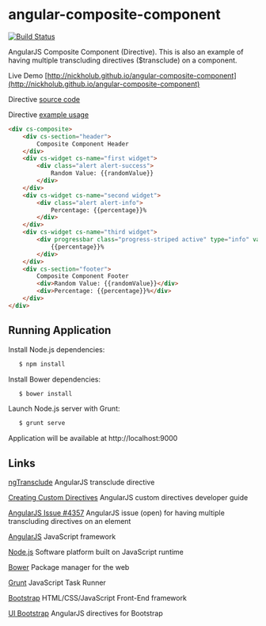 angular-composite-component
====================

[![Build Status](https://travis-ci.org/nickholub/angular-composite-component.svg?branch=master)](https://travis-ci.org/nickholub/angular-composite-component)

AngularJS Composite Component (Directive). This is also an example of having multiple transcluding directives ($transclude) on a component.

Live Demo [http://nickholub.github.io/angular-composite-component](http://nickholub.github.io/angular-composite-component)

Directive [source code](app/directive)

Directive [example usage](app)

```html
<div cs-composite>
    <div cs-section="header">
        Composite Component Header
    </div>
    <div cs-widget cs-name="first widget">
        <div class="alert alert-success">
            Random Value: {{randomValue}}
        </div>
    </div>
    <div cs-widget cs-name="second widget">
        <div class="alert alert-info">
            Percentage: {{percentage}}%
        </div>
    </div>
    <div cs-widget cs-name="third widget">
        <div progressbar class="progress-striped active" type="info" value="percentage">
            {{percentage}}%
        </div>
    </div>
    <div cs-section="footer">
        Composite Component Footer
        <div>Random Value: {{randomValue}}</div>
        <div>Percentage: {{percentage}}%</div>
    </div>
</div>
```


## Running Application

 Install Node.js dependencies:

 ``` bash
    $ npm install
 ```

 Install Bower dependencies:

 ``` bash
    $ bower install
 ```

 Launch Node.js server with Grunt:

 ``` bash
    $ grunt serve
 ```

 Application will be available at http://localhost:9000

Links
-----

[ngTransclude](https://docs.angularjs.org/api/ng/directive/ngTransclude) AngularJS transclude directive

[Creating Custom Directives](https://docs.angularjs.org/guide/directive) AngularJS custom directives developer guide

[AngularJS Issue #4357](https://github.com/angular/angular.js/issues/4357) AngularJS issue (open) for having multiple transcluding directives on an element

[AngularJS](http://angularjs.org/) JavaScript framework

[Node.js](http://nodejs.org/) Software platform built on JavaScript runtime

[Bower](http://bower.io/) Package manager for the web

[Grunt](http://gruntjs.com/) JavaScript Task Runner

[Bootstrap](http://getbootstrap.com/) HTML/CSS/JavaScript Front-End framework

[UI Bootstrap](http://angular-ui.github.io/bootstrap/) AngularJS directives for Bootstrap
